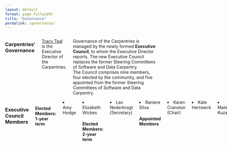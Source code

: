```yaml
---
layout: default
format: page-fullwidth
title: "Governance"
permalink: /governance/
---
```


<div class="row">
  <div class="small-2 large-4 columns"><h3>Carpentries' Governance</h3>
  
<a href="/team/">Tracy Teal</a> is the Executive Director of the Carpentries. 
<br>

Governance of the Carpentries is managed by the newly formed <strong>Executive Council</strong>, to whom the Executive Director reports. The new Executive Council replaces the former Steering Committees of Software and Data Carpentry. 
<br>
The Council comprises nine members, four elected by the community, and five appointed from the former Steering Committees 
of Software and Data Carpentry. 
  
  </div>
 <div class="small-2 large-4 columns"><h3>Executive Council Members</h3>  

<h4>Elected Members: 1-year term</h4>

<li>Amy Hodge 
<li>Elizabeth Wickes 
  
<h4>Elected Members: 2-year term</h4>
<li>Lex Nederbragt (Secretary)
<li>Raniere Silva 

<h4>Appointed Members</h4>

<li>Karen Cranston  (Chair)
<li>Kate Hertweck 
<li>Mateusz Kuzak 
<li>Sue McClatchy (Treasurer)
<li>Ethan White 
  </div>
    </div>
